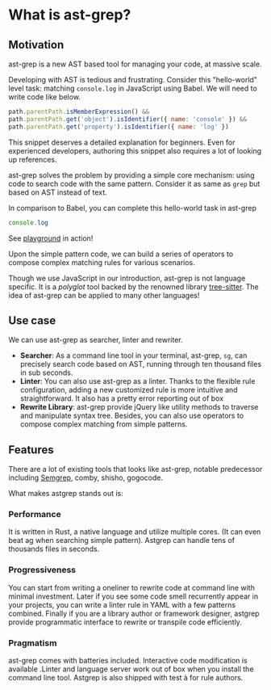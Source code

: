 # What is ast-grep?

## Motivation

ast-grep is a new AST based tool for managing your code, at massive scale.

Developing with AST is tedious and frustrating. Consider this "hello-world" level task: matching `console.log` in JavaScript using Babel. We will need to write code like below.

```javascript
path.parentPath.isMemberExpression() &&
path.parentPath.get('object').isIdentifier({ name: 'console' }) &&
path.parentPath.get('property').isIdentifier({ name: 'log' })
```

This snippet deserves a detailed explanation for beginners. Even for experienced developers, authoring this snippet also requires a lot of looking up references.

ast-grep solves the problem by providing a simple core mechanism: using code to search code with the same pattern.
Consider it as same as `grep` but based on AST instead of text.

In comparison to Babel, you can complete this hello-world task in ast-grep

```javascript
console.log
```

See [playground](https://herringtondarkholme.github.io/ast-grep/playground.html) in action!

Upon the simple pattern code, we can build a series of operators to compose complex matching rules for various scenarios.

Though we use JavaScript in our introduction, ast-grep is not language specific. It is a _polyglot_ tool backed by the renowned library [tree-sitter](https://tree-sitter.github.io/).
The idea of ast-grep can be applied to many other languages!

## Use case

We can use ast-grep as searcher, linter and rewriter.

* **Searcher**: As a command line tool in your terminal, ast-grep, `sg`, can precisely search code based on AST, running through ten thousand files in sub seconds.
* **Linter**: You can also use ast-grep as a linter. Thanks to the flexible rule configuration, adding a new customized rule is more intuitive and straightforward. It also has a pretty error reporting out of box
* **Rewrite Library**: ast-grep provide jQuery like utility methods to traverse and manipulate syntax tree. Besides, you can also use operators to compose complex matching from simple patterns.


## Features

There are a lot of existing tools that looks like ast-grep, notable predecessor including [Semgrep](https://semgrep.dev/), comby, shisho, gogocode.

What makes astgrep stands out is:

### Performance

It is written in Rust, a native language and utilize multiple cores. (It can even beat ag when searching simple pattern). Astgrep can handle tens of thousands files in seconds.

### Progressiveness
You can start from writing a oneliner to rewrite code at command line with minimal investment. Later if you see some code smell recurrently appear in your projects, you can write a linter rule in YAML with a few patterns combined. Finally if you are a library author or framework designer, astgrep provide programmatic interface to rewrite or transpile code efficiently.

### Pragmatism
ast-grep comes with batteries included. Interactive code modification is available .Linter and language server work out of box when you install the command line tool. Astgrep is also shipped with test à for rule authors.

